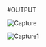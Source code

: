 #OUTPUT

![Capture](https://github.com/user-attachments/assets/7856f0d5-8604-4107-af37-ad9db09fbafd)


![Capture1](https://github.com/user-attachments/assets/75c3a617-8c3b-428a-9881-813b8e5c2538)
